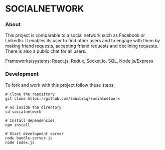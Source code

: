 # SOCIALNETWORK 

### About
This project is comparable to a social network such as Facebook or LinkedIn. It enables its user to find other users and to engage with them by making friend requests, accepting friend requests and declining requests. There is also a public chat for all users. 

Frameworks/systems: React.js, Redux, Socket.io, SQL, Node.js/Express


### Development

To fork and work with this project follow these steps:

```
# Clone the repository
git clone https://github.com/smuibrig/socialnetwork

# Go inside the directory
cd socialnetwork

# Install dependencies
npm install

# Start development server
node bundle-server.js
node index.js

```

